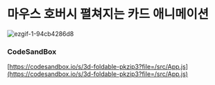 # 마우스 호버시 펼쳐지는 카드 애니메이션

![ezgif-1-94cb4286d8](https://user-images.githubusercontent.com/115155803/235290197-30480bb6-62c3-4593-b9c3-847ae83b2d0a.gif)

### CodeSandBox

[https://codesandbox.io/s/3d-foldable-pkzip3?file=/src/App.js](https://codesandbox.io/s/3d-foldable-pkzip3?file=/src/App.js)
